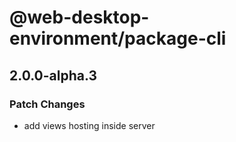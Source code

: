 # @web-desktop-environment/package-cli

## 2.0.0-alpha.3

### Patch Changes

- add views hosting inside server
